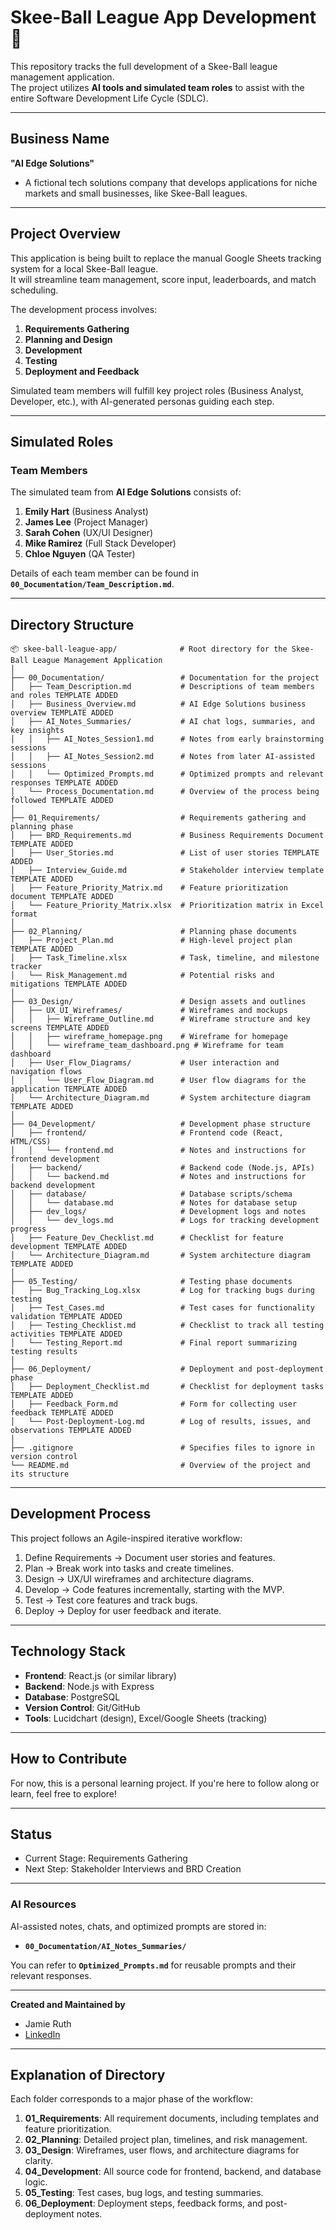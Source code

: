 # Skee-Ball League App Development 🚀  
This repository tracks the full development of a Skee-Ball league management application.  
The project utilizes **AI tools and simulated team roles** to assist with the entire Software Development Life Cycle (SDLC).  

---

## **Business Name**  
**"AI Edge Solutions"**  
- A fictional tech solutions company that develops applications for niche markets and small businesses, like Skee-Ball leagues.  

---

## **Project Overview**  

This application is being built to replace the manual Google Sheets tracking system for a local Skee-Ball league.  
It will streamline team management, score input, leaderboards, and match scheduling.  

The development process involves:  
1. **Requirements Gathering**  
2. **Planning and Design**  
3. **Development**  
4. **Testing**  
5. **Deployment and Feedback**  

Simulated team members will fulfill key project roles (Business Analyst, Developer, etc.), with AI-generated personas guiding each step.  

---

## **Simulated Roles**  

### **Team Members**  
The simulated team from **AI Edge Solutions** consists of:  

1. **Emily Hart** (Business Analyst)  
2. **James Lee** (Project Manager)  
3. **Sarah Cohen** (UX/UI Designer)  
4. **Mike Ramirez** (Full Stack Developer)  
5. **Chloe Nguyen** (QA Tester)  

Details of each team member can be found in **`00_Documentation/Team_Description.md`**.  

---

## **Directory Structure**  

```plaintext
📦 skee-ball-league-app/              # Root directory for the Skee-Ball League Management Application
│
├── 00_Documentation/                 # Documentation for the project
│   ├── Team_Description.md           # Descriptions of team members and roles TEMPLATE ADDED
│   ├── Business_Overview.md          # AI Edge Solutions business overview TEMPLATE ADDED
│   ├── AI_Notes_Summaries/           # AI chat logs, summaries, and key insights
│   │   ├── AI_Notes_Session1.md      # Notes from early brainstorming sessions
│   │   ├── AI_Notes_Session2.md      # Notes from later AI-assisted sessions
│   │   └── Optimized_Prompts.md      # Optimized prompts and relevant responses TEMPLATE ADDED
│   └── Process_Documentation.md      # Overview of the process being followed TEMPLATE ADDED
│
├── 01_Requirements/                  # Requirements gathering and planning phase
│   ├── BRD_Requirements.md           # Business Requirements Document TEMPLATE ADDED
│   ├── User_Stories.md               # List of user stories TEMPLATE ADDED
│   ├── Interview_Guide.md            # Stakeholder interview template TEMPLATE ADDED
│   ├── Feature_Priority_Matrix.md    # Feature prioritization document TEMPLATE ADDED
│   └── Feature_Priority_Matrix.xlsx  # Prioritization matrix in Excel format
│
├── 02_Planning/                      # Planning phase documents
│   ├── Project_Plan.md               # High-level project plan TEMPLATE ADDED
│   ├── Task_Timeline.xlsx            # Task, timeline, and milestone tracker
│   └── Risk_Management.md            # Potential risks and mitigations TEMPLATE ADDED
│
├── 03_Design/                        # Design assets and outlines
│   ├── UX_UI_Wireframes/             # Wireframes and mockups
│   │   ├── Wireframe_Outline.md      # Wireframe structure and key screens TEMPLATE ADDED
│   │   ├── wireframe_homepage.png    # Wireframe for homepage
│   │   └── wireframe_team_dashboard.png # Wireframe for team dashboard
│   ├── User_Flow_Diagrams/           # User interaction and navigation flows
│   │   └── User_Flow_Diagram.md      # User flow diagrams for the application TEMPLATE ADDED
│   └── Architecture_Diagram.md       # System architecture diagram TEMPLATE ADDED
│
├── 04_Development/                   # Development phase structure
│   ├── frontend/                     # Frontend code (React, HTML/CSS)
│   │   └── frontend.md               # Notes and instructions for frontend development
│   ├── backend/                      # Backend code (Node.js, APIs)
│   │   └── backend.md                # Notes and instructions for backend development
│   ├── database/                     # Database scripts/schema
│   │   └── database.md               # Notes for database setup
│   ├── dev_logs/                     # Development logs and notes
│   │   └── dev_logs.md               # Logs for tracking development progress
│   ├── Feature_Dev_Checklist.md      # Checklist for feature development TEMPLATE ADDED
│   └── Architecture_Diagram.md       # System architecture diagram TEMPLATE ADDED
│
├── 05_Testing/                       # Testing phase documents
│   ├── Bug_Tracking_Log.xlsx         # Log for tracking bugs during testing
│   ├── Test_Cases.md                 # Test cases for functionality validation TEMPLATE ADDED
│   ├── Testing_Checklist.md          # Checklist to track all testing activities TEMPLATE ADDED
│   └── Testing_Report.md             # Final report summarizing testing results
│
├── 06_Deployment/                    # Deployment and post-deployment phase
│   ├── Deployment_Checklist.md       # Checklist for deployment tasks TEMPLATE ADDED
│   ├── Feedback_Form.md              # Form for collecting user feedback TEMPLATE ADDED
│   └── Post-Deployment-Log.md        # Log of results, issues, and observations TEMPLATE ADDED
│
├── .gitignore                        # Specifies files to ignore in version control
└── README.md                         # Overview of the project and its structure

```

---

## **Development Process**  

This project follows an Agile-inspired iterative workflow:  
1. Define Requirements → Document user stories and features.  
2. Plan → Break work into tasks and create timelines.  
3. Design → UX/UI wireframes and architecture diagrams.  
4. Develop → Code features incrementally, starting with the MVP.  
5. Test → Test core features and track bugs.  
6. Deploy → Deploy for user feedback and iterate.  

---

## **Technology Stack**  

- **Frontend**: React.js (or similar library)  
- **Backend**: Node.js with Express  
- **Database**: PostgreSQL  
- **Version Control**: Git/GitHub  
- **Tools**: Lucidchart (design), Excel/Google Sheets (tracking)  

---

## **How to Contribute**  

For now, this is a personal learning project. If you're here to follow along or learn, feel free to explore!  

---

## **Status**  

- Current Stage: Requirements Gathering  
- Next Step: Stakeholder Interviews and BRD Creation  

---

### **AI Resources**  
AI-assisted notes, chats, and optimized prompts are stored in:  
- **`00_Documentation/AI_Notes_Summaries/`**  

You can refer to **`Optimized_Prompts.md`** for reusable prompts and their relevant responses.  

---

**Created and Maintained by**  
- Jamie Ruth 
- [LinkedIn](https://www.linkedin.com/in/jamie-ruth-datascience/)

---

## **Explanation of Directory**  

Each folder corresponds to a major phase of the workflow:  

1. **01_Requirements**: All requirement documents, including templates and feature prioritization.  
2. **02_Planning**: Detailed project plan, timelines, and risk management.  
3. **03_Design**: Wireframes, user flows, and architecture diagrams for clarity.  
4. **04_Development**: All source code for frontend, backend, and database logic.  
5. **05_Testing**: Test cases, bug logs, and testing summaries.  
6. **06_Deployment**: Deployment steps, feedback forms, and post-deployment notes.
